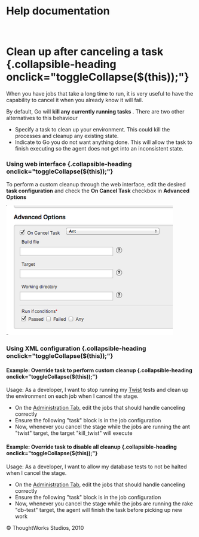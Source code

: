 Help documentation
==================

 

Clean up after canceling a task {.collapsible-heading onclick="toggleCollapse($(this));"}
===============================

When you have jobs that take a long time to run, it is very useful to
have the capability to cancel it when you already know it will fail.

By default, Go will **kill any currently running tasks** . There are two
other alternatives to this behaviour

-   Specify a task to clean up your environment. This could kill the
    processes and cleanup any existing state.
-   Indicate to Go you do not want anything done. This will allow the
    task to finish executing so the agent does not get into an
    inconsistent state.

### Using web interface {.collapsible-heading onclick="toggleCollapse($(this));"}

To perform a custom cleanup through the web interface, edit the desired
**task configuration** and check the **On Cancel Task** checkbox in
**Advanced Options**

![](../resources/images/cruise/admin/clean_up_after_cancel.png)

### Using XML configuration {.collapsible-heading onclick="toggleCollapse($(this));"}

#### Example: Override task to perform custom cleanup {.collapsible-heading onclick="toggleCollapse($(this));"}

Usage: As a developer, I want to stop running my [Twist]() tests and
clean up the environment on each job when I cancel the stage.

-   On the [Administration Tab](../navigations/administration_page.html), edit the jobs
    that should handle canceling correctly
-   Ensure the following "task" block is in the job configuration
-   Now, whenever you cancel the stage while the jobs are running the
    ant "twist" target, the target "kill\_twist" will execute

#### Example: Override task to disable all cleanup {.collapsible-heading onclick="toggleCollapse($(this));"}

Usage: As a developer, I want to allow my database tests to not be
halted when I cancel the stage.

-   On the [Administration Tab](../navigations/administration_page.html), edit the jobs
    that should handle canceling correctly
-   Ensure the following "task" block is in the job configuration
-   Now, whenever you cancel the stage while the jobs are running the
    rake "db-test" target, the agent will finish the task before picking
    up new work





© ThoughtWorks Studios, 2010

